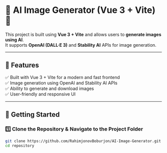 # 🎨 AI Image Generator (Vue 3 + Vite) 🚀  

This project is built using **Vue 3 + Vite** and allows users to **generate images using AI**.  
It supports **OpenAI (DALL·E 3)** and **Stability AI** APIs for image generation.  

---

## 📌 **Features**  

✅ Built with Vue 3 + Vite for a modern and fast frontend  
✅ Image generation using OpenAI and Stability AI APIs  
✅ Ability to generate and download images  
✅ User-friendly and responsive UI  

---

## 🚀 **Getting Started**  

### 1️⃣ **Clone the Repository & Navigate to the Project Folder**     

```sh
git clone https://github.com/RahimjonovBoburjon/AI-Image-Generator.git
cd repository
